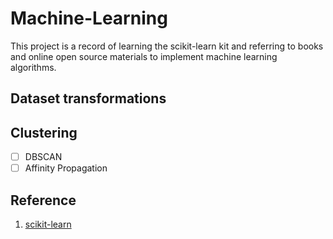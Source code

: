 # Machine-Learning
This project is a record of learning the scikit-learn kit and referring to books and online open source materials to implement machine learning algorithms.

## Dataset transformations

## Clustering
- [ ] DBSCAN
- [ ] Affinity Propagation

## Reference

1. [scikit-learn](https://scikit-learn.org/stable/index.html)

